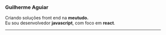 ### Guilherme Aguiar
<p>Criando soluções front end na <strong>meutudo.</strong><br/> Eu sou desenvolvedor <strong>javascript</strong>, com foco em <strong>react</strong>.</p>
<hr>
